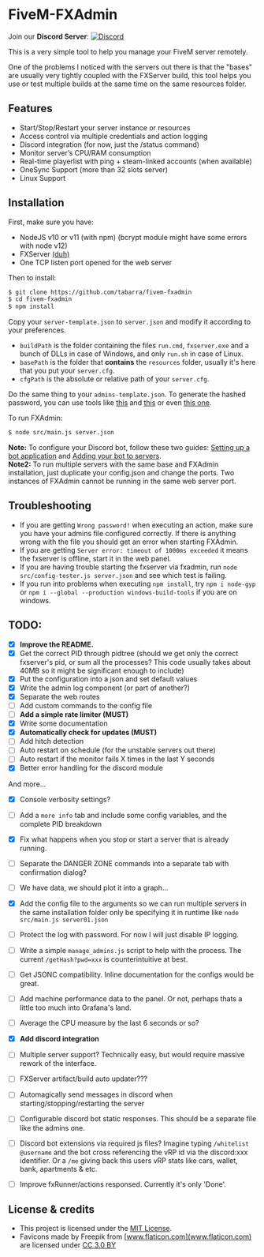 # FiveM-FXAdmin
Join our **Discord Server**: [![Discord](https://discordapp.com/api/guilds/577993482761928734/widget.png?style=shield)](https://discord.gg/f3TsfvD)

This is a very simple tool to help you manage your FiveM server remotely.  

One of the problems I noticed with the servers out there is that the "bases" are usually very tightly coupled with the FXServer build, this tool helps you use or test multiple builds at the same time on the same resources folder.  


## Features
- Start/Stop/Restart your server instance or resources
- Access control via multiple credentials and action logging
- Discord integration (for now, just the /status command)
- Monitor server’s CPU/RAM consumption
- Real-time playerlist with ping + steam-linked accounts (when available)
- OneSync Support (more than 32 slots server)
- Linux Support


## Installation
First, make sure you have:
- NodeJS v10 or v11 (with npm) (bcrypt module might have some errors with node v12)
- FXServer [(duh)](https://runtime.fivem.net/artifacts/fivem/)
- One TCP listen port opened for the web server

Then to install:
```bash
$ git clone https://github.com/tabarra/fivem-fxadmin
$ cd fivem-fxadmin
$ npm install
```
Copy your `server-template.json` to `server.json` and modify it according to your preferences.  
- `buildPath` is the folder containing the files `run.cmd`, `fxserver.exe` and a bunch of DLLs in case of Windows, and only `run.sh` in case of Linux.
- `basePath` is the folder that **contains** the `resources` folder, usually it's here that you put your `server.cfg`.
- `cfgPath` is the absolute or relative path of your `server.cfg`.

Do the same thing to your `admins-template.json`. To generate the hashed password, you can use tools like [this](https://www.browserling.com/tools/bcrypt) and [this](https://bcrypt-generator.com) or even [this one](https://passwordhashing.com/BCrypt).  
  
To run FXAdmin:
```bash
$ node src/main.js server.json
```

**Note:** To configure your Discord bot, follow these two guides:  [Setting up a bot application](https://discordjs.guide/preparations/setting-up-a-bot-application.html) and [Adding your bot to servers](https://discordjs.guide/preparations/adding-your-bot-to-servers.html).  
**Note2:** To run multiple servers with the same base and FXAdmin installation, just duplicate your config.json and change the ports. Two instances of FXAdmin cannot be running in the same web server port.


## Troubleshooting
- If you are getting `Wrong password!` when executing an action, make sure you have your admins file configured correctly. If there is anything wrong with the file you should get an error when starting FXAdmin.
- If you are getting `Server error: timeout of 1000ms exceeded` it means the fxserver is offline, start it in the web panel.
- If you are having trouble starting the fxserver via fxadmin, run `node src/config-tester.js server.json` and see which test is failing.
- If you run into problems when executing `npm install`, try `npm i node-gyp` or `npm i --global --production windows-build-tools` if you are on windows.  


## TODO:
- [x] **Improve the README.**
- [x] Get the correct PID through pidtree (should we get only the correct fxserver's pid, or sum all the processes? This code usually takes about 40MB so it might be significant enough to include)
- [x] Put the configuration into a json and set default values
- [x] Write the admin log component (or part of another?)
- [x] Separate the web routes
- [ ] Add custom commands to the config file
- [ ] **Add a simple rate limiter (MUST)**
- [x] Write some documentation
- [x] **Automatically check for updates (MUST)**
- [ ] Add hitch detection
- [ ] Auto restart on schedule (for the unstable servers out there)
- [ ] Auto restart if the monitor fails X times in the last Y seconds 
- [x] Better error handling for the discord module

And more...
- [x] Console verbosity settings?
- [ ] Add a `more info` tab and include some config variables, and the complete PID breakdown
- [x] Fix what happens when you stop or start a server that is already running.
- [ ] Separate the DANGER ZONE commands into a separate tab with confirmation dialog?
- [ ] We have data, we should plot it into a graph...
- [x] Add the config file to the arguments so we can run multiple servers in the same installation folder only be specifying it in runtime like `node src/main.js server01.json`
- [ ] Protect the log with password. For now I will just disable IP logging.
- [ ] Write a simple `manage_admins.js` script to help with the process. The current `/getHash?pwd=xxx` is counterintuitive at best.
- [ ] Get JSONC compatibility. Inline documentation for the configs would be great.
- [ ] Add machine performance data to the panel. Or not, perhaps thats a little too much into Grafana's land.
- [ ] Average the CPU measure by the last 6 seconds or so?
- [x] **Add discord integration**
- [ ] Multiple server support? Technically easy, but would require massive rework of the interface.
- [ ] FXServer artifact/build auto updater???
- [ ] Automagically send messages in discord when starting/stopping/restarting the server
- [ ] Configurable discord bot static responses. This should be a separate file like the admins one.
- [ ] Discord bot extensions via required js files? Imagine typing `/whitelist @username` and the bot cross referencing the vRP id via the discord:xxx identifier. Or a `/me` giving back this users vRP stats like cars, wallet, bank, apartments & etc.
- [ ] Improve fxRunner/actions responsed. Currently it's only 'Done'.


## License & credits
- This project is licensed under the [MIT License](https://github.com/tabarra/fivem-fxadmin/blob/master/LICENSE).
- Favicons made by Freepik from [www.flaticon.com](www.flaticon.com) are licensed under [CC 3.0 BY](http://creativecommons.org/licenses/by/3.0/)
